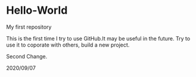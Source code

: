 # Hello-World
My first repository

This is the first time I try to use GitHub.It may be useful in the future. 
Try to use it to coporate with others, build a new project.

Second Change.

2020/09/07
